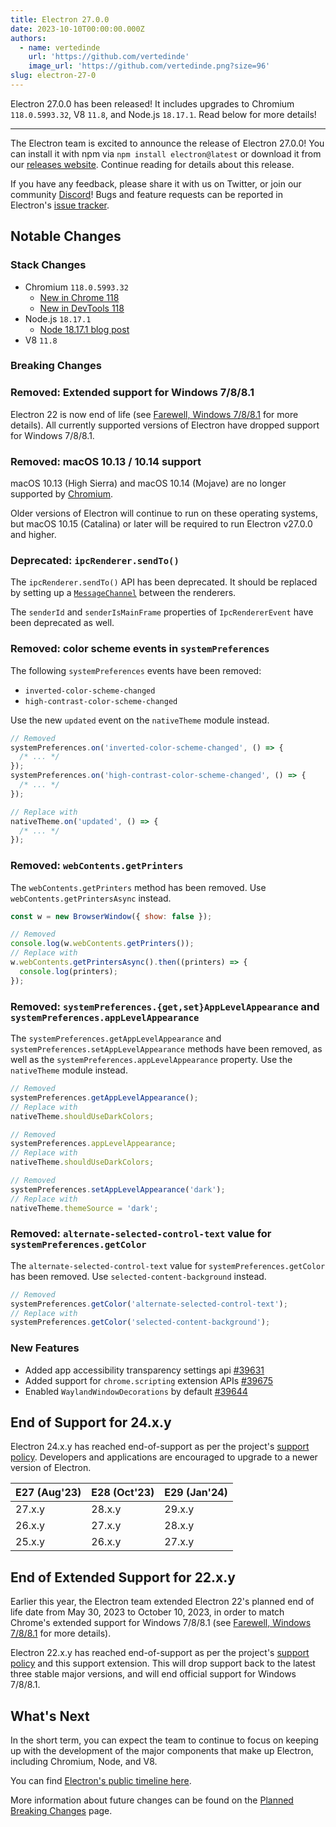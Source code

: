 ```yaml
---
title: Electron 27.0.0
date: 2023-10-10T00:00:00.000Z
authors:
  - name: vertedinde
    url: 'https://github.com/vertedinde'
    image_url: 'https://github.com/vertedinde.png?size=96'
slug: electron-27-0
---
```


Electron 27.0.0 has been released! It includes upgrades to Chromium `118.0.5993.32`, V8 `11.8`, and Node.js `18.17.1`. Read below for more details!

---

The Electron team is excited to announce the release of Electron 27.0.0! You can install it with npm via `npm install electron@latest` or download it from our [releases website](https://releases.electronjs.org/releases/stable). Continue reading for details about this release.

If you have any feedback, please share it with us on Twitter, or join our community [Discord](https://discord.com/invite/electronjs)! Bugs and feature requests can be reported in Electron's [issue tracker](https://github.com/electron/electron/issues).

## Notable Changes

### Stack Changes

- Chromium `118.0.5993.32`
  - [New in Chrome 118](https://developer.chrome.com/blog/new-in-chrome-118/)
  - [New in DevTools 118](https://developer.chrome.com/blog/new-in-devtools-118/)
- Node.js `18.17.1`
  - [Node 18.17.1 blog post](https://nodejs.org/en/blog/release/v18.17.1/)
- V8 `11.8`

### Breaking Changes

### Removed: Extended support for Windows 7/8/8.1

Electron 22 is now end of life (see [Farewell, Windows 7/8/8.1](https://www.electronjs.org/blog/windows-7-to-8-1-deprecation-notice) for more details). All currently supported versions of Electron have dropped support for Windows 7/8/8.1.

### Removed: macOS 10.13 / 10.14 support

macOS 10.13 (High Sierra) and macOS 10.14 (Mojave) are no longer supported by [Chromium](https://chromium-review.googlesource.com/c/chromium/src/+/4629466).

Older versions of Electron will continue to run on these operating systems, but macOS 10.15 (Catalina)
or later will be required to run Electron v27.0.0 and higher.

### Deprecated: `ipcRenderer.sendTo()`

The `ipcRenderer.sendTo()` API has been deprecated. It should be replaced by setting up a [`MessageChannel`](https://www.electronjs.org/docs/latest/tutorial/message-ports#setting-up-a-messagechannel-between-two-renderers) between the renderers.

The `senderId` and `senderIsMainFrame` properties of `IpcRendererEvent` have been deprecated as well.

### Removed: color scheme events in `systemPreferences`

The following `systemPreferences` events have been removed:

- `inverted-color-scheme-changed`
- `high-contrast-color-scheme-changed`

Use the new `updated` event on the `nativeTheme` module instead.

```js
// Removed
systemPreferences.on('inverted-color-scheme-changed', () => {
  /* ... */
});
systemPreferences.on('high-contrast-color-scheme-changed', () => {
  /* ... */
});

// Replace with
nativeTheme.on('updated', () => {
  /* ... */
});
```

### Removed: `webContents.getPrinters`

The `webContents.getPrinters` method has been removed. Use
`webContents.getPrintersAsync` instead.

```js
const w = new BrowserWindow({ show: false });

// Removed
console.log(w.webContents.getPrinters());
// Replace with
w.webContents.getPrintersAsync().then((printers) => {
  console.log(printers);
});
```

### Removed: `systemPreferences.{get,set}AppLevelAppearance` and `systemPreferences.appLevelAppearance`

The `systemPreferences.getAppLevelAppearance` and `systemPreferences.setAppLevelAppearance`
methods have been removed, as well as the `systemPreferences.appLevelAppearance` property.
Use the `nativeTheme` module instead.

```js
// Removed
systemPreferences.getAppLevelAppearance();
// Replace with
nativeTheme.shouldUseDarkColors;

// Removed
systemPreferences.appLevelAppearance;
// Replace with
nativeTheme.shouldUseDarkColors;

// Removed
systemPreferences.setAppLevelAppearance('dark');
// Replace with
nativeTheme.themeSource = 'dark';
```

### Removed: `alternate-selected-control-text` value for `systemPreferences.getColor`

The `alternate-selected-control-text` value for `systemPreferences.getColor`
has been removed. Use `selected-content-background` instead.

```js
// Removed
systemPreferences.getColor('alternate-selected-control-text');
// Replace with
systemPreferences.getColor('selected-content-background');
```

### New Features

- Added app accessibility transparency settings api [#39631](https://github.com/electron/electron/pull/39631)
- Added support for `chrome.scripting` extension APIs [#39675](https://github.com/electron/electron/pull/39675)
- Enabled `WaylandWindowDecorations` by default [#39644](https://github.com/electron/electron/pull/39644)

## End of Support for 24.x.y

Electron 24.x.y has reached end-of-support as per the project's [support policy](https://www.electronjs.org/docs/latest/tutorial/electron-timelines#version-support-policy). Developers and applications are encouraged to upgrade to a newer version of Electron.

| E27 (Aug'23) | E28 (Oct'23) | E29 (Jan'24) |
| ------------ | ------------ | ------------ |
| 27.x.y       | 28.x.y       | 29.x.y       |
| 26.x.y       | 27.x.y       | 28.x.y       |
| 25.x.y       | 26.x.y       | 27.x.y       |

## End of Extended Support for 22.x.y

Earlier this year, the Electron team extended Electron 22's planned end of life date from May 30, 2023 to October 10, 2023, in order to match Chrome's extended support for Windows 7/8/8.1 (see [Farewell, Windows 7/8/8.1](https://www.electronjs.org/blog/windows-7-to-8-1-deprecation-notice) for more details).

Electron 22.x.y has reached end-of-support as per the project's [support policy](https://www.electronjs.org/docs/latest/tutorial/electron-timelines#version-support-policy) and this support extension. This will drop support back to the latest three stable major versions, and will end official support for Windows 7/8/8.1.

## What's Next

In the short term, you can expect the team to continue to focus on keeping up with the development of the major components that make up Electron, including Chromium, Node, and V8.

You can find [Electron's public timeline here](https://www.electronjs.org/docs/latest/tutorial/electron-timelines).

More information about future changes can be found on the [Planned Breaking Changes](https://github.com/electron/electron/blob/main/docs/breaking-changes.md) page.
